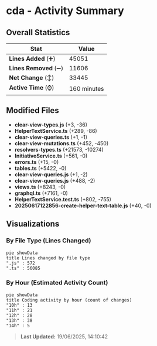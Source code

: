 # cda - Activity Summary 

## Overall Statistics

| Stat                   | Value                                                             |
| ---------------------- | ----------------------------------------------------------------- |
| **Lines Added** (➕)   | 45051                                          |
| **Lines Removed** (➖) | 11606                                        |
| **Net Change** (↕)    | 33445                |
| **Active Time** (⌚)   | 160 minutes |


## Modified Files
- **clear-view-types.js** (+3, -36)
- **HelperTextService.ts** (+289, -86)
- **clear-view-queries.ts** (+1, -1)
- **clear-view-mutations.ts** (+452, -450)
- **resolvers-types.ts** (+21573, -10274)
- **InitiativeService.ts** (+561, -0)
- **errors.ts** (+15, -0)
- **tables.ts** (+5422, -0)
- **clear-view-queries.js** (+1, -2)
- **clear-view-queries.js** (+488, -2)
- **views.ts** (+8243, -0)
- **graphql.ts** (+7161, -0)
- **HelperTextService.test.ts** (+802, -755)
- **20250617122856-create-helper-text-table.js** (+40, -0)

## Visualizations

### By File Type (Lines Changed)

```mermaid
pie showData
title Lines changed by file type
".js" : 572
".ts" : 56085
```

### By Hour (Estimated Activity Count)

```mermaid
pie showData
title Coding activity by hour (count of changes)
"10h" : 13
"11h" : 21
"12h" : 28
"13h" : 38
"14h" : 5
```


> **Last Updated:** 19/06/2025, 14:10:42